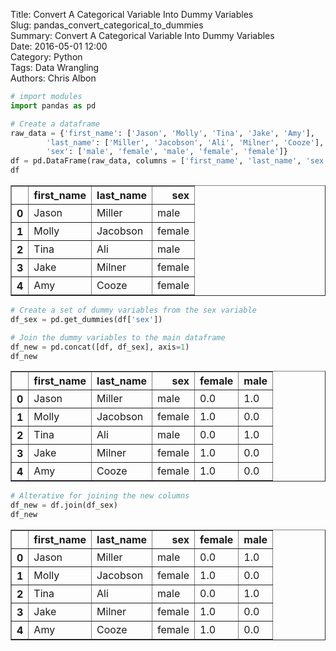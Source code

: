 Title: Convert A Categorical Variable Into Dummy Variables  
Slug: pandas_convert_categorical_to_dummies  
Summary: Convert A Categorical Variable Into Dummy Variables  
Date: 2016-05-01 12:00  
Category: Python  
Tags: Data Wrangling  
Authors: Chris Albon  


```python
# import modules
import pandas as pd
```


```python
# Create a dataframe
raw_data = {'first_name': ['Jason', 'Molly', 'Tina', 'Jake', 'Amy'], 
        'last_name': ['Miller', 'Jacobson', 'Ali', 'Milner', 'Cooze'], 
        'sex': ['male', 'female', 'male', 'female', 'female']}
df = pd.DataFrame(raw_data, columns = ['first_name', 'last_name', 'sex'])
df
```




<div>
<table border="1" class="dataframe">
  <thead>
    <tr style="text-align: right;">
      <th></th>
      <th>first_name</th>
      <th>last_name</th>
      <th>sex</th>
    </tr>
  </thead>
  <tbody>
    <tr>
      <th>0</th>
      <td>Jason</td>
      <td>Miller</td>
      <td>male</td>
    </tr>
    <tr>
      <th>1</th>
      <td>Molly</td>
      <td>Jacobson</td>
      <td>female</td>
    </tr>
    <tr>
      <th>2</th>
      <td>Tina</td>
      <td>Ali</td>
      <td>male</td>
    </tr>
    <tr>
      <th>3</th>
      <td>Jake</td>
      <td>Milner</td>
      <td>female</td>
    </tr>
    <tr>
      <th>4</th>
      <td>Amy</td>
      <td>Cooze</td>
      <td>female</td>
    </tr>
  </tbody>
</table>
</div>




```python
# Create a set of dummy variables from the sex variable
df_sex = pd.get_dummies(df['sex'])
```


```python
# Join the dummy variables to the main dataframe
df_new = pd.concat([df, df_sex], axis=1)
df_new
```




<div>
<table border="1" class="dataframe">
  <thead>
    <tr style="text-align: right;">
      <th></th>
      <th>first_name</th>
      <th>last_name</th>
      <th>sex</th>
      <th>female</th>
      <th>male</th>
    </tr>
  </thead>
  <tbody>
    <tr>
      <th>0</th>
      <td>Jason</td>
      <td>Miller</td>
      <td>male</td>
      <td>0.0</td>
      <td>1.0</td>
    </tr>
    <tr>
      <th>1</th>
      <td>Molly</td>
      <td>Jacobson</td>
      <td>female</td>
      <td>1.0</td>
      <td>0.0</td>
    </tr>
    <tr>
      <th>2</th>
      <td>Tina</td>
      <td>Ali</td>
      <td>male</td>
      <td>0.0</td>
      <td>1.0</td>
    </tr>
    <tr>
      <th>3</th>
      <td>Jake</td>
      <td>Milner</td>
      <td>female</td>
      <td>1.0</td>
      <td>0.0</td>
    </tr>
    <tr>
      <th>4</th>
      <td>Amy</td>
      <td>Cooze</td>
      <td>female</td>
      <td>1.0</td>
      <td>0.0</td>
    </tr>
  </tbody>
</table>
</div>




```python
# Alterative for joining the new columns
df_new = df.join(df_sex)
df_new
```




<div>
<table border="1" class="dataframe">
  <thead>
    <tr style="text-align: right;">
      <th></th>
      <th>first_name</th>
      <th>last_name</th>
      <th>sex</th>
      <th>female</th>
      <th>male</th>
    </tr>
  </thead>
  <tbody>
    <tr>
      <th>0</th>
      <td>Jason</td>
      <td>Miller</td>
      <td>male</td>
      <td>0.0</td>
      <td>1.0</td>
    </tr>
    <tr>
      <th>1</th>
      <td>Molly</td>
      <td>Jacobson</td>
      <td>female</td>
      <td>1.0</td>
      <td>0.0</td>
    </tr>
    <tr>
      <th>2</th>
      <td>Tina</td>
      <td>Ali</td>
      <td>male</td>
      <td>0.0</td>
      <td>1.0</td>
    </tr>
    <tr>
      <th>3</th>
      <td>Jake</td>
      <td>Milner</td>
      <td>female</td>
      <td>1.0</td>
      <td>0.0</td>
    </tr>
    <tr>
      <th>4</th>
      <td>Amy</td>
      <td>Cooze</td>
      <td>female</td>
      <td>1.0</td>
      <td>0.0</td>
    </tr>
  </tbody>
</table>
</div>


